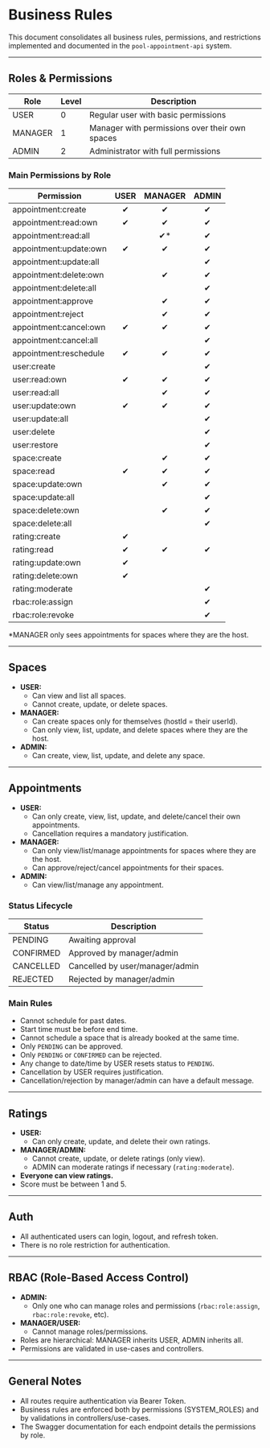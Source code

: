 # Business Rules

This document consolidates all business rules, permissions, and restrictions implemented and documented in the `pool-appointment-api` system.

---

## Roles & Permissions

| Role    | Level | Description                                    |
| ------- | ----- | ---------------------------------------------- |
| USER    | 0     | Regular user with basic permissions            |
| MANAGER | 1     | Manager with permissions over their own spaces |
| ADMIN   | 2     | Administrator with full permissions            |

### Main Permissions by Role

| Permission             | USER | MANAGER | ADMIN |
| ---------------------- | :--: | :-----: | :---: |
| appointment:create     |  ✔  |   ✔    |  ✔   |
| appointment:read:own   |  ✔  |   ✔    |  ✔   |
| appointment:read:all   |      |  ✔\*   |  ✔   |
| appointment:update:own |  ✔  |   ✔    |  ✔   |
| appointment:update:all |      |         |  ✔   |
| appointment:delete:own |      |   ✔    |  ✔   |
| appointment:delete:all |      |         |  ✔   |
| appointment:approve    |      |   ✔    |  ✔   |
| appointment:reject     |      |   ✔    |  ✔   |
| appointment:cancel:own |  ✔  |   ✔    |  ✔   |
| appointment:cancel:all |      |         |  ✔   |
| appointment:reschedule |  ✔  |   ✔    |  ✔   |
| user:create            |      |         |  ✔   |
| user:read:own          |  ✔  |   ✔    |  ✔   |
| user:read:all          |      |   ✔    |  ✔   |
| user:update:own        |  ✔  |   ✔    |  ✔   |
| user:update:all        |      |         |  ✔   |
| user:delete            |      |         |  ✔   |
| user:restore           |      |         |  ✔   |
| space:create           |      |   ✔    |  ✔   |
| space:read             |  ✔  |   ✔    |  ✔   |
| space:update:own       |      |   ✔    |  ✔   |
| space:update:all       |      |         |  ✔   |
| space:delete:own       |      |   ✔    |  ✔   |
| space:delete:all       |      |         |  ✔   |
| rating:create          |  ✔  |         |       |
| rating:read            |  ✔  |   ✔    |  ✔   |
| rating:update:own      |  ✔  |         |       |
| rating:delete:own      |  ✔  |         |       |
| rating:moderate        |      |         |  ✔   |
| rbac:role:assign       |      |         |  ✔   |
| rbac:role:revoke       |      |         |  ✔   |

\*MANAGER only sees appointments for spaces where they are the host.

---

## Spaces

- **USER:**
  - Can view and list all spaces.
  - Cannot create, update, or delete spaces.
- **MANAGER:**
  - Can create spaces only for themselves (hostId = their userId).
  - Can only view, list, update, and delete spaces where they are the host.
- **ADMIN:**
  - Can create, view, list, update, and delete any space.

---

## Appointments

- **USER:**
  - Can only create, view, list, update, and delete/cancel their own appointments.
  - Cancellation requires a mandatory justification.
- **MANAGER:**
  - Can only view/list/manage appointments for spaces where they are the host.
  - Can approve/reject/cancel appointments for their spaces.
- **ADMIN:**
  - Can view/list/manage any appointment.

### Status Lifecycle

| Status    | Description                     |
| --------- | ------------------------------- |
| PENDING   | Awaiting approval               |
| CONFIRMED | Approved by manager/admin       |
| CANCELLED | Cancelled by user/manager/admin |
| REJECTED  | Rejected by manager/admin       |

### Main Rules

- Cannot schedule for past dates.
- Start time must be before end time.
- Cannot schedule a space that is already booked at the same time.
- Only `PENDING` can be approved.
- Only `PENDING` or `CONFIRMED` can be rejected.
- Any change to date/time by USER resets status to `PENDING`.
- Cancellation by USER requires justification.
- Cancellation/rejection by manager/admin can have a default message.

---

## Ratings

- **USER:**
  - Can only create, update, and delete their own ratings.
- **MANAGER/ADMIN:**
  - Cannot create, update, or delete ratings (only view).
  - ADMIN can moderate ratings if necessary (`rating:moderate`).
- **Everyone can view ratings.**
- Score must be between 1 and 5.

---

## Auth

- All authenticated users can login, logout, and refresh token.
- There is no role restriction for authentication.

---

## RBAC (Role-Based Access Control)

- **ADMIN:**
  - Only one who can manage roles and permissions (`rbac:role:assign`, `rbac:role:revoke`, etc).
- **MANAGER/USER:**
  - Cannot manage roles/permissions.
- Roles are hierarchical: MANAGER inherits USER, ADMIN inherits all.
- Permissions are validated in use-cases and controllers.

---

## General Notes

- All routes require authentication via Bearer Token.
- Business rules are enforced both by permissions (SYSTEM_ROLES) and by validations in controllers/use-cases.
- The Swagger documentation for each endpoint details the permissions by role.
